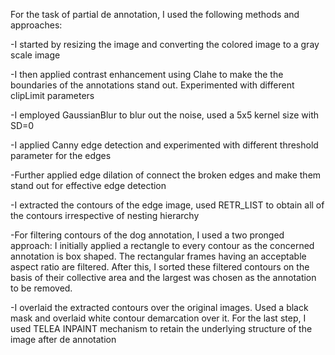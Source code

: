 For the task of partial de annotation, I used the following methods and approaches:

-I started by resizing the image and converting the colored image to a gray scale image

-I then applied contrast enhancement using Clahe to make the the boundaries of the annotations stand out. Experimented with different clipLimit parameters
 
-I employed GaussianBlur to blur out the noise, used a 5x5 kernel size with SD=0

-I applied Canny edge detection and experimented with different threshold parameter for the edges
 
-Further applied edge dilation of connect the broken edges and make them stand out for effective edge detection
 
-I extracted the contours of the edge image, used RETR_LIST to obtain all of the contours
 irrespective of nesting hierarchy
 
-For filtering contours of the dog annotation, I used a two pronged approach: 
 I initially applied a rectangle to every contour as the concerned annotation is box shaped. The rectangular frames having an acceptable aspect ratio are filtered.
 After this, I sorted these filtered contours on the basis of their collective area and the largest was chosen as the annotation to be removed.
 
-I overlaid the extracted contours over the original images. Used a black mask and overlaid white contour demarcation over it. For the last step, I used TELEA INPAINT mechanism to retain the underlying structure of the image after de annotation
